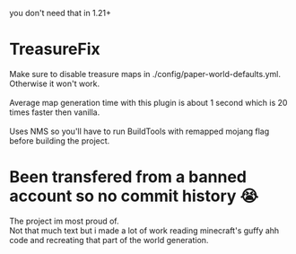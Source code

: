 you don't need that in 1.21+
# TreasureFix
Make sure to disable treasure maps in ./config/paper-world-defaults.yml.
<br>
Otherwise it won't work.
<br>
<br>
Average map generation time with this plugin is about 1 second which is 20 times faster then vanilla.
<br>
<br>
Uses NMS so you'll have to run BuildTools with remapped mojang flag before building the project.
<br>
# Been transfered from a banned account so no commit history :sob:
The project im most proud of.<br>
Not that much text but i made a lot of work reading minecraft's guffy ahh code and recreating that part of the world generation.<br>

